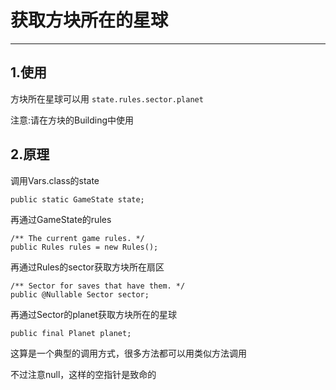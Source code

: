 # 获取方块所在的星球
***
## 1.使用
方块所在星球可以用
`
state.rules.sector.planet
`

注意:请在方块的Building中使用

## 2.原理
调用Vars.class的state
```text
public static GameState state;
```
再通过GameState的rules
```text
/** The current game rules. */
public Rules rules = new Rules();
```
再通过Rules的sector获取方块所在扇区
```text
/** Sector for saves that have them. */
public @Nullable Sector sector;
```
再通过Sector的planet获取方块所在的星球
```text
public final Planet planet;
```
这算是一个典型的调用方式，很多方法都可以用类似方法调用

不过注意null，这样的空指针是致命的

